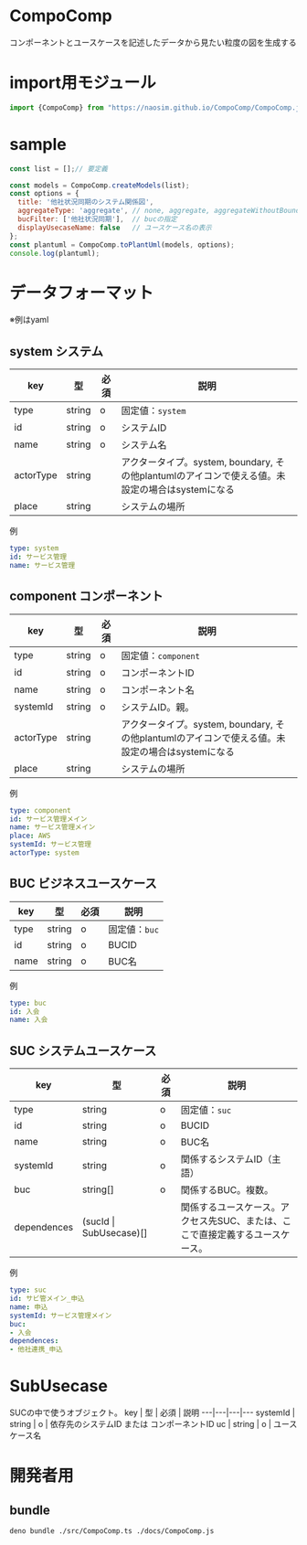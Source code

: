 # CompoComp
コンポーネントとユースケースを記述したデータから見たい粒度の図を生成する

# import用モジュール
```js
import {CompoComp} from "https://naosim.github.io/CompoComp/CompoComp.js";
```

# sample
```js
const list = [];// 要定義

const models = CompoComp.createModels(list);
const options = {
  title: '他社状況同期のシステム関係図',
  aggregateType: 'aggregate', // none, aggregate, aggregateWithoutBoundary
  bucFilter: ['他社状況同期'],  // bucの指定
  displayUsecaseName: false   // ユースケース名の表示
};
const plantuml = CompoComp.toPlantUml(models, options);
console.log(plantuml);
```

# データフォーマット
※例はyaml
## system システム
key | 型 | 必須 | 説明
---|---|---|---
type | string | o | 固定値：`system`
id | string | o | システムID
name | string | o | システム名
actorType | string | | アクタータイプ。system, boundary, その他plantumlのアイコンで使える値。未設定の場合はsystemになる
place | string | | システムの場所

例
```yaml
type: system
id: サービス管理
name: サービス管理
```

## component コンポーネント
key | 型 | 必須 | 説明
---|---|---|---
type | string | o | 固定値：`component`
id | string | o | コンポーネントID
name | string | o | コンポーネント名
systemId | string | o | システムID。親。
actorType | string | | アクタータイプ。system, boundary, その他plantumlのアイコンで使える値。未設定の場合はsystemになる
place | string | | システムの場所

例
```yaml
type: component
id: サービス管理メイン
name: サービス管理メイン
place: AWS
systemId: サービス管理
actorType: system
```

## BUC ビジネスユースケース
key | 型 | 必須 | 説明
---|---|---|---
type | string | o | 固定値：`buc`
id | string | o | BUCID
name | string | o | BUC名

例
```yaml
type: buc
id: 入会
name: 入会
```

## SUC システムユースケース
key | 型 | 必須 | 説明
---|---|---|---
type | string | o | 固定値：`suc`
id | string | o | BUCID
name | string | o | BUC名
systemId | string | o | 関係するシステムID（主語）
buc | string[] | o | 関係するBUC。複数。
dependences | (sucId \| SubUsecase)[] |  | 関係するユースケース。アクセス先SUC、または、ここで直接定義するユースケース。

例
```yaml
type: suc
id: サビ管メイン_申込
name: 申込
systemId: サービス管理メイン
buc: 
- 入会
dependences:
- 他社連携_申込
```

# SubUsecase
SUCの中で使うオブジェクト。
key | 型 | 必須 | 説明
---|---|---|---
systemId | string | o | 依存先のシステムID または コンポーネントID
uc | string | o | ユースケース名


# 開発者用
## bundle
```
deno bundle ./src/CompoComp.ts ./docs/CompoComp.js
```